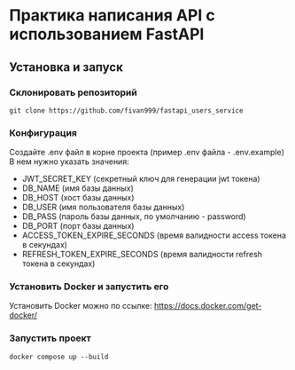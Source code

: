 # Практика написания API с использованием FastAPI
## Установка и запуск
### Склонировать репозиторий
```
git clone https://github.com/fivan999/fastapi_users_service
```
### Конфигурация
Создайте .env файл в корне проекта (пример .env файла - .env.example) <br>
В нем нужно указать значения:<br>
- JWT_SECRET_KEY (секретный ключ для генерации jwt токена)<br>
- DB_NAME (имя базы данных)
- DB_HOST (хост базы данных)
- DB_USER (имя пользователя базы данных)
- DB_PASS (пароль базы данных, по умолчанию - password)
- DB_PORT (порт базы данных)
- ACCESS_TOKEN_EXPIRE_SECONDS (время валидности access токена в секундах)
- REFRESH_TOKEN_EXPIRE_SECONDS (время валидности refresh токена в секундах)
### Установить Docker и запустить его
Установить Docker можно по ссылке: https://docs.docker.com/get-docker/
### Запустить проект
```
docker compose up --build
```
